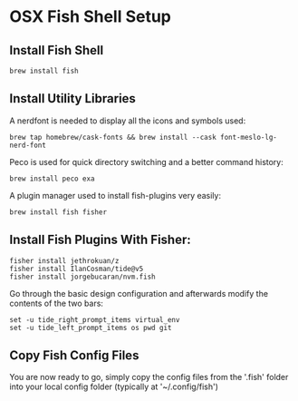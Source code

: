 # OSX Fish Shell Setup

## Install Fish Shell

```
brew install fish
```

## Install Utility Libraries

A nerdfont is needed to display all the icons and symbols used:
```
brew tap homebrew/cask-fonts && brew install --cask font-meslo-lg-nerd-font
```

Peco is used for quick directory switching and a better command history:
```
brew install peco exa
```

A plugin manager used to install fish-plugins very easily:
```
brew install fish fisher
```

## Install Fish Plugins With Fisher:

```
fisher install jethrokuan/z
fisher install IlanCosman/tide@v5
fisher install jorgebucaran/nvm.fish
```

Go through the basic design configuration and afterwards modify the contents of the two bars:

```
set -u tide_right_prompt_items virtual_env
set -u tide_left_prompt_items os pwd git
```

## Copy Fish Config Files

You are now ready to go, simply copy the config files from the '.fish' folder into your local
config folder (typically at '~/.config/fish')
